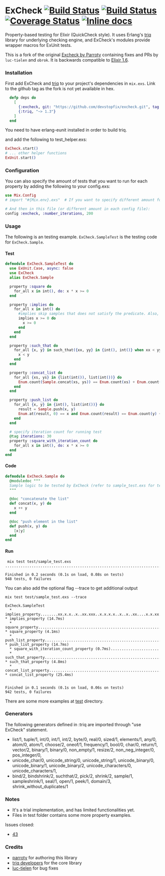 # ExCheck [![Build Status](https://travis-ci.org/devstopfix/excheck.svg?branch=master)](https://travis-ci.org/devstopfix/excheck) [![Build Status](https://secure.travis-ci.org/parroty/excheck.svg?branch=master "Build Status")](http://travis-ci.org/parroty/excheck) [![Coverage Status](http://img.shields.io/coveralls/parroty/excheck.svg)](https://coveralls.io/r/parroty/excheck) [![Inline docs](http://inch-ci.org/github/parroty/excheck.svg?branch=master&style=flat)](http://inch-ci.org/github/parroty/excheck)

Property-based testing for Elixir (QuickCheck style).
It uses Erlang's [triq](https://gitlab.com/triq/triq) library for underlying checking engine, and ExCheck's modules provide wrapper macros for ExUnit tests.

This is a fork of the original [Excheck by Parroty](https://github.com/parroty/excheck) containing fixes and PRs by `luc-tielen` and `obrok`. It is backwards compatible to [Elixir 1.6][elixirv].

### Installation

First add ExCheck and [triq][triq] to your project's dependencies in `mix.exs`. Link to the github tag as the fork is not yet available in hex.

```Elixir
  defp deps do
    [
      {:excheck, git: "https://github.com/devstopfix/excheck.git", tag: "0.7.3", only: :test},
      {:triq, "~> 1.3"}
    ]
  end
```

You need to have erlang-eunit installed in order to build triq.

and add the following to test_helper.exs:

```Elixir
ExCheck.start()
# ... other helper functions
ExUnit.start()
```

### Configuration
You can also specify the amount of tests that you want to run for each property
by adding the following to your config.exs:

```Elixir
use Mix.Config
# import "#{Mix.env}.exs"  # If you want to specify different amount for each environment

# And then in this file (or different amount in each config file):
config :excheck, :number_iterations, 200
```

### Usage
The following is an testing example. `ExCheck.SampleTest` is the testing code for `ExCheck.Sample`.

#### Test

```Elixir
defmodule ExCheck.SampleTest do
  use ExUnit.Case, async: false
  use ExCheck
  alias ExCheck.Sample

  property :square do
    for_all x in int(), do: x * x >= 0
  end

  property :implies do
    for_all x in int() do
      #implies skip samples that does not satisfy the predicate. Also, it prints x when skip a sample
      implies x >= 0 do
        x >= 0
      end
    end
  end

  property :such_that do
    for_all {x, y} in such_that({xx, yy} in {int(), int()} when xx < yy) do
      x < y
    end
  end

  property :concat_list do
    for_all {xs, ys} in {list(int()), list(int())} do
      Enum.count(Sample.concat(xs, ys)) == Enum.count(xs) + Enum.count(ys)
    end
  end

  property :push_list do
    for_all {x, y} in {int(), list(int())} do
      result = Sample.push(x, y)
      Enum.at(result, 0) == x and Enum.count(result) == Enum.count(y) + 1
    end
  end

  # specify iteration count for running test
  @tag iterations: 30
  property :square_with_iteration_count do
    for_all x in int(), do: x * x >= 0
  end
end
```

#### Code

```Elixir
defmodule ExCheck.Sample do
  @moduledoc """
  Sample logic to be tested by ExCheck (refer to sample_test.exs for tests)
  """

  @doc "concatenate the list"
  def concat(x, y) do
    x ++ y
  end

  @doc "push element in the list"
  def push(x, y) do
    [x|y]
  end
end
```

#### Run

```Shell
 mix test test/sample_test.exs
..................................................................................................................................................................................................................xxx....x.xx..xxx.x.xx.xx..x...x..x..xx.xx..xx.xx.x..x.x..x..x......x.xx............x.x..x..x...xxx..x..x..xx.x..xx.xx.x......x.xxx.xx..xx.x.x.x.xx.x.xx......xx..xxxx..x....xxx.xxxxx.xxxxx..xx...........................................................................................................................................................................................................................................................................................................................................................................................................................................................................................................................................................................................................................................................

Finished in 0.2 seconds (0.1s on load, 0.08s on tests)
948 tests, 0 failures
```

You can also add the optional flag --trace to get additional output
```Shell
mix test test/sample_test.exs --trace

ExCheck.SampleTest
  * implies_property........xx.x.x..x..xx.xxx..x.x.x.x..x..x..xx....x.x.xx.xxxxxx..xx...x...xx.x...x.x..xxxxx..x...x......xxxxx.x.x..xxx.x..x.xx..xx..xxxx.x.x..xx.......x..xx.xx...x...x...xxx.xxx.x.xx.xx  * implies_property (14.7ms)
  * square_property........................................................................................................................................................................................  * square_property (4.1ms)
  * push_list_property.....................................................................................................................................................................................  * push_list_property (14.7ms)
  * square_with_iteration_count_property (0.7ms)......................
  * such_that_property.....................................................................................................................................................................................  * such_that_property (4.8ms)
  * concat_list_property...................................................................................................................................................................................  * concat_list_property (25.4ms)


Finished in 0.1 seconds (0.1s on load, 0.06s on tests)
942 tests, 0 failures
```


There are some more examples at <a href="https://github.com/parroty/excheck/tree/master/test" target="_blank">test</a> directory.

### Generators
The following generators defined in :triq are imported through "use ExCheck" statement.

- list/1, tuple/1, int/0, int/1, int/2, byte/0, real/0, sized/1, elements/1, any/0, atom/0, atom/1, choose/2, oneof/1, frequency/1, bool/0, char/0, return/1, vector/2, binary/1, binary/0, non_empty/1, resize/2, non_neg_integer/0, pos_integer/0,
- unicode_char/0, unicode_string/0, unicode_string/1, unicode_binary/0, unicode_binary/1, unicode_binary/2, unicode_characters/0, unicode_characters/1,
- bind/2, bindshrink/2, suchthat/2, pick/2, shrink/2, sample/1, sampleshrink/1, seal/1, open/1, peek/1, domain/3, shrink_without_duplicates/1


### Notes

- It's a trial implementation, and has limited functionalities yet.
- Files in test folder contains some more property examples.

Issues closed:

* [43](https://github.com/parroty/excheck/issues/43)

### Credits

- [parroty](https://github.com/parroty) for authoring this library
- [triq developers](https://gitlab.com/triq/triq/-/project_members) for the core library
- [luc-tielen](https://github.com/luc-tielen) for bug fixes


[triq]: https://hex.pm/packages/triq
[elixirv]: https://github.com/elixir-lang/elixir/blob/master/lib/elixir/pages/Compatibility%20and%20Deprecations.md
